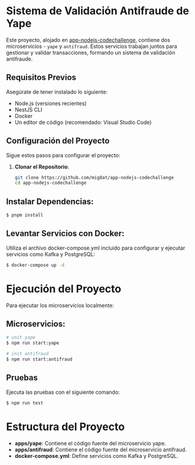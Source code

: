 # Sistema de Validación Antifraude de Yape

Este proyecto, alojado en [app-nodejs-codechallenge](https://github.com/mig8at/app-nodejs-codechallenge), contiene dos microservicios - `yape` y `antifraud`. Estos servicios trabajan juntos para gestionar y validar transacciones, formando un sistema de validación antifraude.

## Requisitos Previos

Asegúrate de tener instalado lo siguiente:
- Node.js (versiones recientes)
- NestJS CLI
- Docker
- Un editor de código (recomendado: Visual Studio Code)

## Configuración del Proyecto

Sigue estos pasos para configurar el proyecto:

1. **Clonar el Repositorio**:
   ```bash
   git clone https://github.com/mig8at/app-nodejs-codechallenge
   cd app-nodejs-codechallenge
## Instalar Dependencias:

```bash
$ pnpm install
```

## Levantar Servicios con Docker:
Utiliza el archivo docker-compose.yml incluido para configurar y ejecutar servicios como Kafka y PostgreSQL:

```bash
$ docker-compose up -d
```

# Ejecución del Proyecto
Para ejecutar los microservicios localmente:

## Microservicios:
```bash
# unit yape
$ npm run start:yape

# init antifraud 
$ npm run start:antifraud
```

## Pruebas
Ejecuta las pruebas con el siguiente comando:
  
  ```bash
  $ npm run test
  ```
# Estructura del Proyecto

*  **apps/yape**: Contiene el código fuente del microservicio yape.
* **apps/antifraud**: Contiene el código fuente del microservicio antifraud.
* **docker-compose.yml**: Define servicios como Kafka y PostgreSQL.